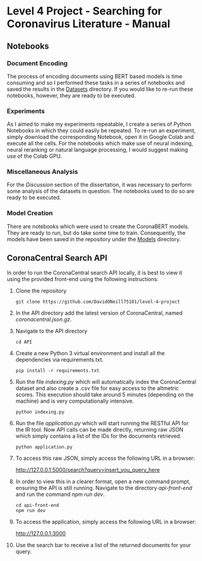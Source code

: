 # Level 4 Project - Searching for Coronavirus Literature - Manual

## Notebooks

### Document Encoding

The process of encoding documents using BERT based models is time consuming and so I performed these tasks in a series of notebooks and saved the results in the [Datasets](./Datasets/) directory. If you would like to re-run these notebooks, however, they are ready to be executed.

### Experiments

As I aimed to make my experiments repeatable, I create a series of Python Notebooks in which they could easily be repeated. To re-run an experiment, simply download the corresponding Notebook, open it in Google Colab and execute all the cells. For the notebooks which make use of neural indexing, neural reranking or natural language processing, I would suggest making use of the Colab GPU.

### Miscellaneous Analysis

For the <em>Discussion</em> section of the dissertation, it was necessary to perform some analysis of the datasets in question. The notebooks used to do so are ready to be executed.

### Model Creation

There are notebooks which were used to create the CoronaBERT models. They are ready to run, but do take some time to train. Consequently, the models have been saved in the repository under the [Models](./Models/) directory.

## CoronaCentral Search API

In order to run the CoronaCentral search API locally, it is best to view it using the provided front-end using the following instructions:

1. Clone the repository

   ```console
   git clone https://github.com/DavidONeill75101/level-4-project
   ```

2. In the API directory add the latest version of CoronaCentral, named <em>coronacentral.json.gz</em>.

3. Navigate to the API directory

   ```console
   cd API
   ```

4. Create a new Python 3 virtual environment and install all the dependencies via requirements.txt.

   ```console
   pip install -r requirements.txt
   ```

5. Run the file <em>indexing.py</em> which will automatically index the CoronaCentral dataset and also create a .csv file for easy access to the altmetric scores. This execution should take around 5 minutes (depending on the machine) and is very computationally intensive.

   ```console
   python indexing.py
   ```

6. Run the file <em>application.py</em> which will start running the RESTful API for the IR tool. Now API calls can be made directly, returning raw JSON which simply contains a list of the IDs for the documents retrieved.

   ```console
   python application.py
   ```

7. To access this raw JSON, simply access the following URL in a browser:

   http://127.0.0.1:5000/search?query=insert_you_query_here

8. In order to view this in a clearer format, open a new command prompt, ensuring the API is still running. Navigate to the directory <em>api-front-end</em> and run the command <em>npm run dev</em>.

   ```console
   cd api-front-end
   npm run dev
   ```

9. To access the application, simply access the following URL in a browser:

   http://127.0.0.1:3000

10. Use the search bar to receive a list of the returned documents for your query.
